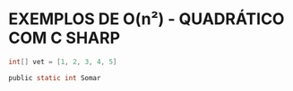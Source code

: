 # **EXEMPLOS DE O(n²) - QUADRÁTICO COM C SHARP**

```c sharp
int[] vet = [1, 2, 3, 4, 5]

public static int Somar
```